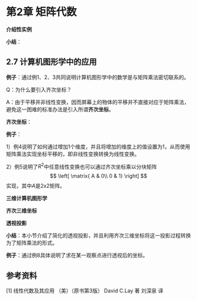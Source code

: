 # 第2章 矩阵代数

**介绍性实例** 

**小结**：



## 2.7 计算机图形学中的应用

**例子**：通过例1、2、3共同说明计算机图形学中的数学是与矩阵乘法密切联系的。

Q：为什么要引入齐次坐标？

A：由于平移并非线性变换，因而屏幕上的物体的平移并不直接对应于矩阵乘法，避免这一困难的标准办法是引入所谓**齐次坐标**。

**齐次坐标**：

**例子**：

1）例4说明了如何通过增加1个维度，并且将增加的维度上的值设置为1，从而使用矩阵乘法实现坐标平移的，即非线性变换转换为线性变换。

2）例5说明了$R^2$中任意线性变换也可以通过齐次坐标乘以分块矩阵$$ \left[ \matrix{  A & 0\\  0 & 1} \right] $$实现，其中$A$是2x2矩阵。

**三维计算机图形学**

**齐次三维坐标**

**透视投影**

**小结**：本小节介绍了简化的透视投影，并且利用齐次三维坐标将这一投影过程转换为了矩阵乘法的形式。

**例子**：通过例8具体说明了求在某一观察点进行透视后的坐标。

## 参考资料

[1] 线性代数及其应用 （美）（原书第3版） David C.Lay 著 刘深泉 译

